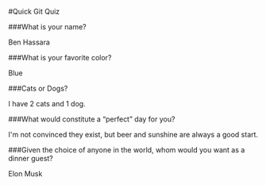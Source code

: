 #Quick Git Quiz

###What is your name?

Ben Hassara

###What is your favorite color?

Blue

###Cats or Dogs?

I have 2 cats and 1 dog.

###What would constitute a “perfect” day for you?

I'm not convinced they exist, but beer and sunshine are always a good start.

###Given the choice of anyone in the world, whom would you want as a dinner guest?

Elon Musk
